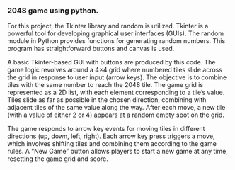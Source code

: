 ### 2048 game using python. 
 
For this project, the Tkinter library and random is utilized. Tkinter is a powerful tool for developing graphical user interfaces (GUIs). The random module in Python provides functions for generating random numbers.  This program has straightforward buttons and canvas is used.
 
A basic Tkinter-based GUI with buttons are produced by this code. The game logic revolves around a 4×4 grid where numbered tiles slide across the grid in response to user input (arrow keys). The objective is to combine tiles with the same number to reach the 2048 tile. The game grid is represented as a 2D list, with each element corresponding to a tile’s value. Tiles slide as far as possible in the chosen direction, combining with adjacent tiles of the same value along the way. After each move, a new tile (with a value of either 2 or 4) appears at a random empty spot on the grid.

The game responds to arrow key events for moving tiles in different directions (up, down, left, right). Each arrow key press triggers a move, which involves shifting tiles and combining them according to the game rules. A “New Game” button allows players to start a new game at any time, resetting the game grid and score.